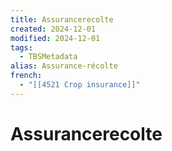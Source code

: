 ```yaml
---
title: Assurancerecolte
created: 2024-12-01
modified: 2024-12-01
tags:
  - TBSMetadata
alias: Assurance-récolte
french:
  - "[[4521 Crop insurance]]"
---
```

# Assurancerecolte
